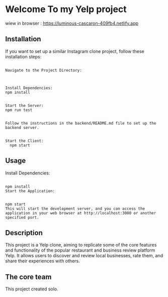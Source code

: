 # Welcome To my Yelp project 
wiew in browser : https://luminous-cascaron-409fb4.netlify.app

## Installation
If you want to set up a similar Instagram clone project, follow these installation steps:

``````

Navigate to the Project Directory:



Install Dependencies:
npm install


Start the Server:
npm run test


Follow the instructions in the backend/README.md file to set up the backend server.


Start the Client:
  npm start 
``````


## Usage

Install Dependencies:
``````

npm install
Start the Application:


npm start
This will start the development server, and you can access the application in your web browser at http://localhost:3000 or another specified port.
``````


## Description
This project is a Yelp clone, aiming to replicate some of the core features and functionality of the popular restaurant and business review platform Yelp. It allows users to discover and review local businesses, rate them, and share their experiences with others.

## The core team

This project created solo.
